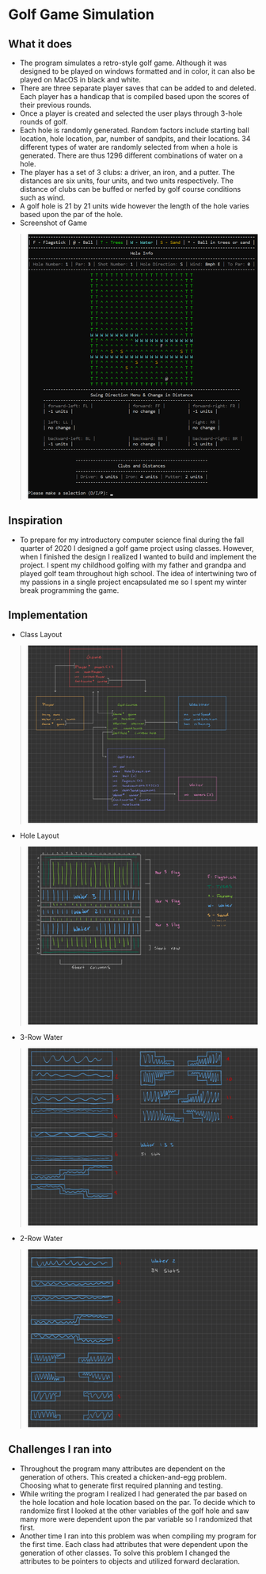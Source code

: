 # Golf Game Simulation

## What it does
* The program simulates a retro-style golf game. Although it was designed to be played on windows formatted and in color, it can also be played on MacOS in black and white.
* There are three separate player saves that can be added to and deleted. 
Each player has a handicap that is compiled based upon the scores of their previous rounds. 
* Once a player is created and selected the user plays through 3-hole rounds of golf. 
* Each hole is randomly generated. Random factors include starting ball location, hole location, par, number of sandpits, and their locations. 
  34 different types of water are randomly selected from when a hole is generated. There are thus 1296 different combinations of water on a hole. 
* The player has a set of 3 clubs: a driver, an iron, and a putter. The distances are six units, four units, and two units respectively. 
The distance of clubs can be buffed or nerfed by golf course conditions such as wind.
* A golf hole is 21 by 21 units wide however the length of the hole varies based upon the par of the hole.
* Screenshot of Game
> ![alt text](https://github.com/ajwitt212/Golf-Game-Simulation/blob/assets/Golf%20Game%20Screenshot.PNG)
## Inspiration
* To prepare for my introductory computer science final during the fall quarter of 2020 I designed a golf game project using classes. 
However, when I finished the design I realized I wanted to build and implement the project. 
I spent my childhood golfing with my father and grandpa and played golf team throughout high school. 
The idea of intertwining two of my passions in a single project encapsulated me so I spent my winter break programming the game. 

## Implementation
- Class Layout
> ![alt text](https://github.com/ajwitt212/Golf-Game-Simulation/blob/assets/Class%20Layout.jpeg)
- Hole Layout
> ![alt text](https://github.com/ajwitt212/Golf-Game-Simulation/blob/assets/GolfHole%20Layout.jpeg)
- 3-Row Water
> ![alt text](https://github.com/ajwitt212/Golf-Game-Simulation/blob/assets/Water3.jpeg)
- 2-Row Water
> ![alt text](https://github.com/ajwitt212/Golf-Game-Simulation/blob/assets/Water2.jpeg)

## Challenges I ran into
* Throughout the program many attributes are dependent on the generation of others. This created a chicken-and-egg problem. Choosing what to generate first required planning and testing.
* While writing the program I realized I had generated the par based on the hole location and hole location based on the par. To decide which to randomize first I looked at the other variables of the golf hole and saw many more were dependent upon the par variable so I randomized that first.
* Another time I ran into this problem was when compiling my program for the first time. Each class had attributes that were dependent upon the generation of other classes. 
To solve this problem I changed the attributes to be pointers to objects and utilized forward declaration.
